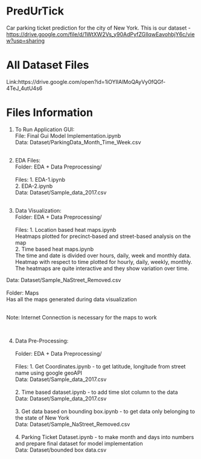 # PredUrTick
Car parking ticket prediction for the city of New York.
This is our dataset - https://drive.google.com/file/d/1WtXW2Vs_y90AdPyfZGIlqwEavohbjY6c/view?usp=sharing
<h1>All Dataset Files </h1>
Link:https://drive.google.com/open?id=1iOYIlAlMoQAyVy0fQGf-4TeJ_4utU4s6

<h1>Files Information </h1>

1. To Run Application GUI:<br>
File: Final Gui Model Implementation.ipynb<br>
Data: Dataset/ParkingData_Month_Time_Week.csv<br><br>

2. EDA Files:<br>
Folder: EDA + Data Preprocessing/<br><br>
Files: 1. EDA-1.ipynb<br>
       2. EDA-2.ipynb<br>
Data: Dataset/Sample_data_2017.csv<br><br>

3. Data Visualization:<br>
Folder: EDA + Data Preprocessing/<br><br>
Files: 1. Location based heat maps.ipynb<br>
          Heatmaps plotted for precinct-based and street-based analysis on the map<br>
       2. Time based heat maps.ipynb<br>
          The time and date is divided over hours, daily, week and monthly data. <br>
          Heatmap with respect to time plotted for hourly, daily, weekly, monthly.<br>
          The heatmaps are quite interactive and they show variation over time. <br>
          
Data: Dataset/Sample_NaStreet_Removed.csv<br><br>
Folder: Maps<br>
Has all the maps generated during data visualization<br><br>
<p>Note: Internet Connection is necessary for the maps to work</p><br>

4. Data Pre-Processing:<br><br>
Folder: EDA + Data Preprocessing/<br><br>
Files:  1. Get Coordinates.ipynb - to get latitude, longitude from street name using google geoAPI<br>
        Data: Dataset/Sample_data_2017.csv<br><br>
        2. Time based dataset.ipynb - to add time slot column to the data<br>
        Data: Dataset/Sample_data_2017.csv<br><br>
        3. Get data based on bounding box.ipynb - to get data only belonging to the state of New York<br>
        Data: Dataset/Sample_NaStreet_Removed.csv<br><br>
        4. Parking Ticket Dataset.ipynb - to make month and days into numbers and prepare final dataset for model implementation<br>
        Data: Dataset/bounded box data.csv<br><br>
        










